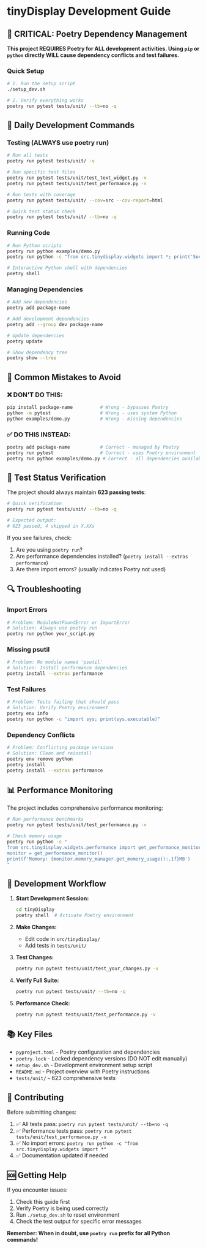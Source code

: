 # tinyDisplay Development Guide

## 🚨 CRITICAL: Poetry Dependency Management

**This project REQUIRES Poetry for ALL development activities. Using `pip` or `python` directly WILL cause dependency conflicts and test failures.**

### Quick Setup

```bash
# 1. Run the setup script
./setup_dev.sh

# 2. Verify everything works
poetry run pytest tests/unit/ --tb=no -q
```

## 🔧 Daily Development Commands

### Testing (ALWAYS use poetry run)
```bash
# Run all tests
poetry run pytest tests/unit/ -v

# Run specific test files
poetry run pytest tests/unit/test_text_widget.py -v
poetry run pytest tests/unit/test_performance.py -v

# Run tests with coverage
poetry run pytest tests/unit/ --cov=src --cov-report=html

# Quick test status check
poetry run pytest tests/unit/ --tb=no -q
```

### Running Code
```bash
# Run Python scripts
poetry run python examples/demo.py
poetry run python -c "from src.tinydisplay.widgets import *; print('Success!')"

# Interactive Python shell with dependencies
poetry shell
```

### Managing Dependencies
```bash
# Add new dependencies
poetry add package-name

# Add development dependencies
poetry add --group dev package-name

# Update dependencies
poetry update

# Show dependency tree
poetry show --tree
```

## 🚫 Common Mistakes to Avoid

### ❌ DON'T DO THIS:
```bash
pip install package-name          # Wrong - bypasses Poetry
python -m pytest                  # Wrong - uses system Python
python examples/demo.py           # Wrong - missing dependencies
```

### ✅ DO THIS INSTEAD:
```bash
poetry add package-name           # Correct - managed by Poetry
poetry run pytest                 # Correct - uses Poetry environment
poetry run python examples/demo.py # Correct - all dependencies available
```

## 🧪 Test Status Verification

The project should always maintain **623 passing tests**:

```bash
# Quick verification
poetry run pytest tests/unit/ --tb=no -q

# Expected output:
# 623 passed, 4 skipped in X.XXs
```

If you see failures, check:
1. Are you using `poetry run`?
2. Are performance dependencies installed? (`poetry install --extras performance`)
3. Are there import errors? (usually indicates Poetry not used)

## 🔍 Troubleshooting

### Import Errors
```bash
# Problem: ModuleNotFoundError or ImportError
# Solution: Always use poetry run
poetry run python your_script.py
```

### Missing psutil
```bash
# Problem: No module named 'psutil'
# Solution: Install performance dependencies
poetry install --extras performance
```

### Test Failures
```bash
# Problem: Tests failing that should pass
# Solution: Verify Poetry environment
poetry env info
poetry run python -c "import sys; print(sys.executable)"
```

### Dependency Conflicts
```bash
# Problem: Conflicting package versions
# Solution: Clean and reinstall
poetry env remove python
poetry install
poetry install --extras performance
```

## 📊 Performance Monitoring

The project includes comprehensive performance monitoring:

```bash
# Run performance benchmarks
poetry run pytest tests/unit/test_performance.py -v

# Check memory usage
poetry run python -c "
from src.tinydisplay.widgets.performance import get_performance_monitor
monitor = get_performance_monitor()
print(f'Memory: {monitor.memory_manager.get_memory_usage():.1f}MB')
"
```

## 🎯 Development Workflow

1. **Start Development Session:**
   ```bash
   cd tinyDisplay
   poetry shell  # Activate Poetry environment
   ```

2. **Make Changes:**
   - Edit code in `src/tinydisplay/`
   - Add tests in `tests/unit/`

3. **Test Changes:**
   ```bash
   poetry run pytest tests/unit/test_your_changes.py -v
   ```

4. **Verify Full Suite:**
   ```bash
   poetry run pytest tests/unit/ --tb=no -q
   ```

5. **Performance Check:**
   ```bash
   poetry run pytest tests/unit/test_performance.py -v
   ```

## 📚 Key Files

- `pyproject.toml` - Poetry configuration and dependencies
- `poetry.lock` - Locked dependency versions (DO NOT edit manually)
- `setup_dev.sh` - Development environment setup script
- `README.md` - Project overview with Poetry instructions
- `tests/unit/` - 623 comprehensive tests

## 🤝 Contributing

Before submitting changes:

1. ✅ All tests pass: `poetry run pytest tests/unit/ --tb=no -q`
2. ✅ Performance tests pass: `poetry run pytest tests/unit/test_performance.py -v`
3. ✅ No import errors: `poetry run python -c "from src.tinydisplay.widgets import *"`
4. ✅ Documentation updated if needed

## 🆘 Getting Help

If you encounter issues:

1. Check this guide first
2. Verify Poetry is being used correctly
3. Run `./setup_dev.sh` to reset environment
4. Check the test output for specific error messages

**Remember: When in doubt, use `poetry run` prefix for all Python commands!** 